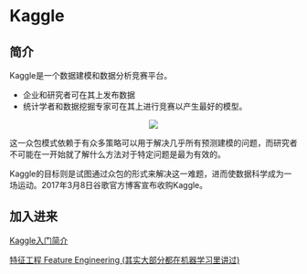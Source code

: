 # Kaggle

## 简介

Kaggle是一个数据建模和数据分析竞赛平台。
* 企业和研究者可在其上发布数据
* 统计学者和数据挖掘专家可在其上进行竞赛以产生最好的模型。

<p align="center">
<img src="https://upload.wikimedia.org/wikipedia/commons/thumb/7/7c/Kaggle_logo.png/200px-Kaggle_logo.png" />
</p>

这一众包模式依赖于有众多策略可以用于解决几乎所有预测建模的问题，而研究者不可能在一开始就了解什么方法对于特定问题是最为有效的。

Kaggle的目标则是试图通过众包的形式来解决这一难题，进而使数据科学成为一场运动。2017年3月8日谷歌官方博客宣布收购Kaggle。

## 加入进来

[Kaggle入门简介](https://zhuanlan.zhihu.com/p/25686876)

[特征工程 Feature Engineering (其实大部分都在机器学习里讲过)](https://www.zhihu.com/question/29316149)
